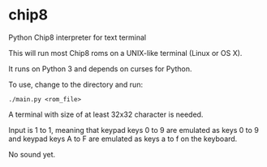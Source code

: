 # chip8
Python Chip8 interpreter for text terminal

This will run most Chip8 roms on a UNIX-like terminal (Linux or OS X).

It runs on Python 3 and depends on curses for Python.

To use, change to the directory and run:

`./main.py <rom_file>`

A terminal with size of at least 32x32 character is needed.

Input is 1 to 1, meaning that keypad keys 0 to 9 are emulated as keys 0 to 9 and keypad keys A to F are emulated as keys a to f on the keyboard.

No sound yet.
